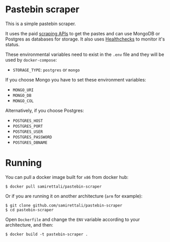 # Pastebin scraper

This is a simple pastebin scraper.

It uses the paid [scraping APIs](https://pastebin.com/doc_scraping_api) to get
the pastes and can use MongoDB or Postgres as databases for storage. It also
uses [Healthchecks](https://healthchecks.io/) to monitor it's status.

These environmental variables need to exist in the `.env` file and they will be
used by `docker-compose`:
* `STORAGE_TYPE`: `postgres` or `mongo`

If you choose Mongo you have to set these environment variables:
* `MONGO_URI`
* `MONGO_DB`
* `MONGO_COL`

Alternatively, if you choose Postgres:
* `POSTGRES_HOST`
* `POSTGRES_PORT`
* `POSTGRES_USER`
* `POSTGRES_PASSWORD`
* `POSTGRES_DBNAME`

# Running
You can pull a docker image built for `x86` from docker hub:
```
$ docker pull samirettali/pastebin-scraper
```

Or if you are running it on another architecture (`arm` for example):
```
$ git clone github.com/samirettali/pastebin-scraper
$ cd pastebin-scraper
```

Open `Dockerfile` and change the `ENV` variable according to your architecture,
and then:
```
$ docker build -t pastebin-scraper .
```
